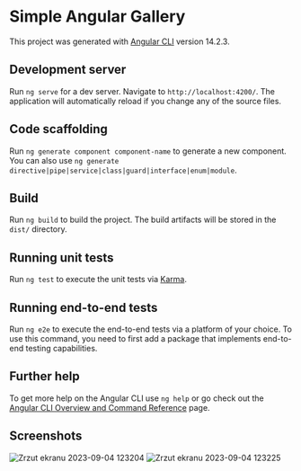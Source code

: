# Simple Angular Gallery

This project was generated with [Angular CLI](https://github.com/angular/angular-cli) version 14.2.3.

## Development server

Run `ng serve` for a dev server. Navigate to `http://localhost:4200/`. The application will automatically reload if you change any of the source files.

## Code scaffolding

Run `ng generate component component-name` to generate a new component. You can also use `ng generate directive|pipe|service|class|guard|interface|enum|module`.

## Build

Run `ng build` to build the project. The build artifacts will be stored in the `dist/` directory.

## Running unit tests

Run `ng test` to execute the unit tests via [Karma](https://karma-runner.github.io).

## Running end-to-end tests

Run `ng e2e` to execute the end-to-end tests via a platform of your choice. To use this command, you need to first add a package that implements end-to-end testing capabilities.

## Further help

To get more help on the Angular CLI use `ng help` or go check out the [Angular CLI Overview and Command Reference](https://angular.io/cli) page.

## Screenshots
![Zrzut ekranu 2023-09-04 123204](https://github.com/Adolsik/GaleriaAngular/assets/75134645/eaf8c294-2958-4d00-b166-649e60aed123)
![Zrzut ekranu 2023-09-04 123225](https://github.com/Adolsik/GaleriaAngular/assets/75134645/55501e6f-91ce-40e9-a4e5-632d19fae52a)

